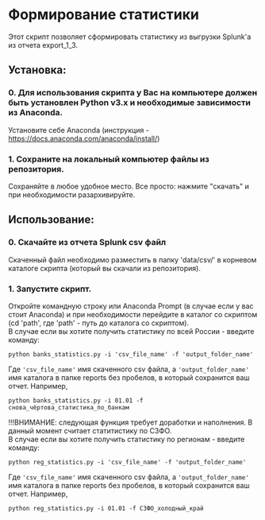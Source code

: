 # Формирование статистики
Этот скрипт позволяет сформировать статистику из выгрузки Splunk'а из отчета export_1_3.

## Установка:

### 0. Для использования скрипта у Вас на компьютере должен быть установлен Python v3.x и необходимые зависимости из Anaconda.
Установите себе Anaconda (инструкция - https://docs.anaconda.com/anaconda/install/)

### 1. Сохраните на локальный компьютер файлы из репозитория.
Сохраняйте в любое удобное место. Все просто: нажмите "скачать" и при необходимости разархивируйте.

## Использование:

### 0. Скачайте из отчета Splunk csv файл
Скаченный файл необходимо разместить в папку 'data/csv/' в корневом каталоге скрипта (который вы скачали из репозитория).
### 1. Запустите скрипт.
Откройте командную строку или Anaconda Prompt (в случае если у вас стоит Anaconda) и при необходимости перейдите в каталог со скриптом (cd 'path', где 'path' - путь до каталога со скриптом).  
В случае если вы хотите получить статистику по всей России - введите команду:
  
`python banks_statistics.py -i 'csv_file_name' -f 'output_folder_name'`  
  
Где `'csv_file_name'` имя скаченного csv файла, а `'output_folder_name'` имя каталога в папке reports без пробелов, в который сохранится ваш отчет. Например,  
  
`python banks_statistics.py -i 01.01 -f снова_чёртова_статистика_по_банкам` 
  
!!!ВНИМАНИЕ: следующая функция требует доработки и наполнения. В данный момент считает статитистику по СЗФО.  
В случае если вы хотите получить статистику по регионам - введите команду: 
  
`python reg_statistics.py -i 'csv_file_name' -f 'output_folder_name'`  
  
Где `'csv_file_name'` имя скаченного csv файла, а `'output_folder_name'` имя каталога в папке reports без пробелов, в который сохранится ваш отчет. Например,  
  
`python reg_statistics.py -i 01.01 -f СЗФО_холодный_край`
